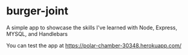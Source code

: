 # burger-joint
A simple app to showcase the skills I've learned with Node, Express, MYSQL, and Handlebars

You can test the app at https://polar-chamber-30348.herokuapp.com/
